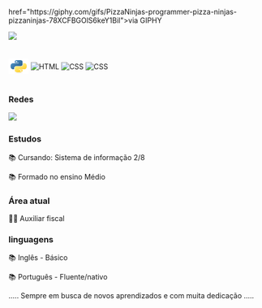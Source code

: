 
  </div>
      <p>href="https://giphy.com/gifs/PizzaNinjas-programmer-pizza-ninjas-pizzaninjas-78XCFBGOlS6keY1Bil">via GIPHY</a></p>

<div>
<img height= "190cm" src="https://github-readme-stats.vercel.app/api?username=PedroGuerra01&show_icons=true&theme=tokyonight"/>
  </div>
<div style="display: inline_block"><br/>

<div style="display: inline_block"><br>
  <img align="center" alt="Python" height="30" width="40" src="https://raw.githubusercontent.com/devicons/devicon/master/icons/python/python-original.svg">
  <img align="center" alt="HTML" height="30" width="40" src="https://cdn.jsdelivr.net/gh/devicons/devicon/icons/html5/html5-original.svg" />
  <img align="center" alt="CSS" height="30" width="40" src="https://cdn.jsdelivr.net/gh/devicons/devicon/icons/css3/css3-original.svg" />
    <img align="center" alt="CSS" height="30" width="40" src="https://cdn.jsdelivr.net/gh/devicons/devicon/icons/css3/css3-original.svg" />
</div><br/>

### Redes
<div>
<a href="https://www.linkedin.com/in/pedro-henrique-guerra-19937a1a2/" target="_bank"><img src="https://img.shields.io/badge/LinkedIn-0077B5?style=for-the-badge&logo=linkedin&logoColor=white"target="_bank"></a>
</div>

###  Estudos
📚     Cursando: Sistema de informação 2/8

📚     Formado no ensino Médio

###  Área atual 
👨‍💻     Auxiliar fiscal


###  linguagens
📚     Inglês - Básico

📚     Português - Fluente/nativo

..... Sempre em busca de novos aprendizados e com muita dedicação .....

